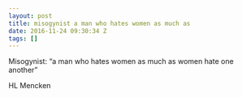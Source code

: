 ```yaml
---
layout: post
title: misogynist a man who hates women as much as
date: 2016-11-24 09:30:34 Z
tags: []
---
```

Misogynist: “a man who hates women as much as women hate one another”

HL Mencken

